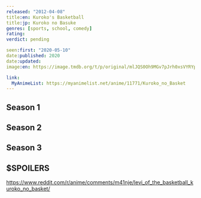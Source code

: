 ```yaml
---
released: "2012-04-08"
title:en: Kuroko's Basketball
title:jp: Kuroko no Basuke
genres: [sports, school, comedy]
rating:
verdict: pending

seen:first: "2020-05-10"
date:published: 2020
date:updated:
image:en: https://image.tmdb.org/t/p/original/mlJQS0Oh9MGv7pJrh0xsVYRYpFp.jpg

link:
  MyAnimeList: https://myanimelist.net/anime/11771/Kuroko_no_Basket
---
```


## Season 1

## Season 2

## Season 3

## $SPOILERS

<https://www.reddit.com/r/anime/comments/m41nje/levi_of_the_basketball_kuroko_no_basket/>
